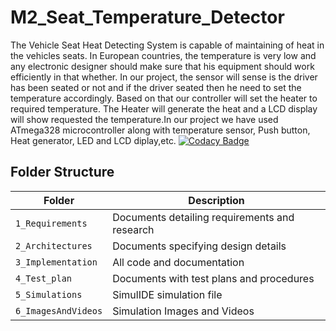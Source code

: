 # M2_Seat_Temperature_Detector
The Vehicle Seat Heat Detecting System is capable of maintaining of heat in the vehicles seats. In European countries, the temperature is very low and any electronic designer should make sure that his equipment should work efficiently in that whether. In our project, the sensor will sense is the driver has been seated or not and if the driver seated then he need to set the temperature accordingly. Based on that our controller will set the heater to required temperature. The Heater will generate the heat and a LCD display will show requested the temperature.In our project we have used ATmega328 microcontroller along with temperature sensor, Push button, Heat generator, LED and LCD diplay,etc.
[![Codacy Badge](https://app.codacy.com/project/badge/Grade/b6b98c6e2e864a36bee45c584d360bff)](https://www.codacy.com/gh/KeeKs36/M2_Seat_Temperature_Detector/dashboard?utm_source=github.com&amp;utm_medium=referral&amp;utm_content=KeeKs36/M2_Seat_Temperature_Detector&amp;utm_campaign=Badge_Grade)
## Folder Structure
|Folder             | Description |
|-------------------| -----------------------------------------|
| `1_Requirements`   | Documents detailing requirements and research|
| `2_Architectures`         | Documents specifying design details|
| `3_Implementation` | All code and documentation|
| `4_Test_plan`      | Documents with test plans and procedures|
| `5_Simulations`      | SimulIDE simulation file|
| `6_ImagesAndVideos`      | Simulation Images and Videos|

